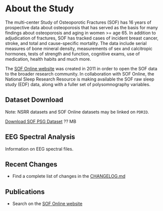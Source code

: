 # About the Study

The multi-center Study of Osteoporotic Fractures (SOF) has 16 years of prospective data about osteoporosis that has served as the basis for many findings about osteoporosis and aging in women >= age 65. In addition to adjudication of fractures, SOF has tracked cases of incident breast cancer, stroke, and total and cause-specific mortality. The data include serial measures of bone mineral density, measurements of sex and calcitropic hormones, tests of strength and function, cognitive exams, use of medication, health habits and much more.

The [SOF Online website](http://sof.ucsf.edu/) was created in 2011 in order to open the SOF data to the broader research community. In collaboration with SOF Online, the National Sleep Research Resource is making available the SOF raw sleep study (EDF) data, along with a fuller set of polysomnography variables.

## Dataset Download

Note: NSRR datasets and SOF Online datasets may be linked on `PDRID`.

<a href=":files_path:/datasets" class="btn btn-success btn-lg">Download SOF PSG Dataset</a> ?? MB

## EEG Spectral Analysis

Information on EEG spectral files.

## Recent Changes

- Find a complete list of changes in the [CHANGELOG.md](:pages_path:/CHANGELOG.md)

## Publications

- Search on the [SOF Online website](http://sof.ucsf.edu/interface/PubMain.asp)
